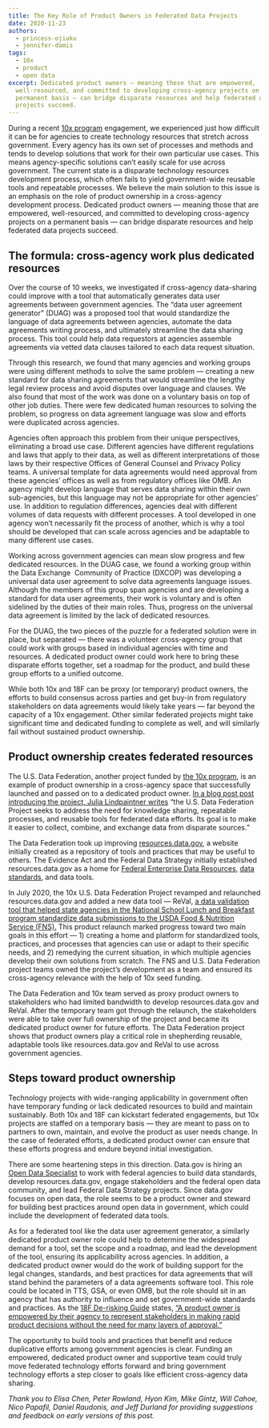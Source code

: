 ```yaml
---
title: The Key Role of Product Owners in Federated Data Projects
date: 2020-11-23
authors:
  - princess-ojiaku
  - jennifer-damis
tags:
  - 10x
  - product
  - open data
excerpt: Dedicated product owners — meaning those that are empowered,
  well-resourced, and committed to developing cross-agency projects on a
  permanent basis — can bridge disparate resources and help federated data
  projects succeed.
---
```

During a recent [10x program](http://10x.gsa.gov) engagement, we experienced just how difficult it can be for agencies to create technology resources that stretch across government. Every agency has its own set of processes and methods and tends to develop solutions that work for their own particular use cases. This means agency-specific solutions can’t easily scale for use across government. The current state is a disparate technology resources development process, which often fails to yield government-wide reusable tools and repeatable processes. We believe the main solution to this issue is an emphasis on the role of product ownership in a cross-agency development process. Dedicated product owners — meaning those that are empowered, well-resourced, and committed to developing cross-agency projects on a permanent basis — can bridge disparate resources and help federated data projects succeed.

## The formula: cross-agency work plus dedicated resources

Over the course of 10 weeks, we investigated if cross-agency data-sharing could improve with a tool that automatically generates data user agreements between government agencies. The “data user agreement generator” (DUAG) was a proposed tool that would standardize the language of data agreements between agencies, automate the data agreements writing process, and ultimately streamline the data sharing process. This tool could help data requestors at agencies assemble agreements via vetted data clauses tailored to each data request situation. 

Through this research, we found that many agencies and working groups were using different methods to solve the same problem — creating a new standard for data sharing agreements that would streamline the lengthy legal review process and avoid disputes over language and clauses. We also found that most of the work was done on a voluntary basis on top of other job duties. There were few dedicated human resources to solving the problem, so progress on data agreement language was slow and efforts were duplicated across agencies. 

Agencies often approach this problem from their unique perspectives, eliminating a broad use case. Different agencies have different regulations and laws that apply to their data, as well as different interpretations of those laws by their respective Offices of General Counsel and Privacy Policy teams. A universal template for data agreements would need approval from these agencies’ offices as well as from regulatory offices like OMB. An agency might develop language that serves data sharing within their own sub-agencies, but this language may not be appropriate for other agencies’ use. In addition to regulation differences, agencies deal with different volumes of data requests with different processes. A tool developed in one agency won’t necessarily fit the process of another, which is why a tool should be developed that can scale across agencies and be adaptable to many different use cases. 

Working across government agencies can mean slow progress and few dedicated resources. In the DUAG case, we found a working group within the Data Exchange  Community of Practice (DXCOP) was developing a universal data user agreement to solve data agreements language issues. Although the members of this group span agencies and are developing a standard for data user agreements, their work is voluntary and is often sidelined by the duties of their main roles. Thus, progress on the universal data agreement is limited by the lack of dedicated resources.

For the DUAG, the two pieces of the puzzle for a federated solution were in place, but separated — there was a volunteer cross-agency group that could work with groups based in individual agencies with time and resources. A dedicated product owner could work here to bring these disparate efforts together, set a roadmap for the product, and build these group efforts to a unified outcome. 

While both 10x and 18F can be proxy (or temporary) product owners, the efforts to build consensus across parties and get buy-in from regulatory stakeholders on data agreements would likely take years — far beyond the capacity of a 10x engagement. Other similar federated projects might take significant time and dedicated funding to complete as well, and will similarly fail without sustained product ownership.

## Product ownership creates federated resources

The U.S. Data Federation, another project funded by [the 10x program](http://10x.gsa.gov), is an example of product ownership in a cross-agency space that successfully launched and passed on to a dedicated product owner. [In a blog post post introducing the project, Julia Lindpaintner writes](https://18f.gsa.gov/2019/03/05/the-us-data-federation/) “the U.S. Data Federation Project seeks to address the need for knowledge sharing, repeatable processes, and reusable tools for federated data efforts. Its goal is to make it easier to collect, combine, and exchange data from disparate sources.”

The Data Federation took up improving [resources.data.gov](https://resources.data.gov/), a website initially created as a repository of tools and practices that may be useful to others. The Evidence Act and the Federal Data Strategy initially established resources.data.gov as a home for [Federal Enterprise Data Resources](https://strategy.data.gov/action-plan/#action-11-develop-a-repository-of-federal-enterprise-data-resources), [data standards](https://strategy.data.gov/action-plan/#action-20-develop-a-data-standards-repository), and data tools. 

In July 2020, the 10x U.S. Data Federation Project revamped and relaunched resources.data.gov and added a new data tool — ReVal, [a data validation tool that helped state agencies in the National School Lunch and Breakfast program standardize data submissions to the USDA Food & Nutrition Service (FNS).](https://18f.gsa.gov/2020/04/23/saving-time-and-improving-data-quality-for-the-national-school-lunch-breakfast-program/) This product relaunch marked progress toward two main goals in this effort — 1) creating a home and platform for standardized tools, practices, and processes that agencies can use or adapt to their specific needs, and 2) remedying the current situation, in which multiple agencies develop their own solutions from scratch. The FNS and U.S. Data Federation project teams owned the project’s development as a team and ensured its cross-agency relevance with the help of 10x seed funding.

The Data Federation and 10x team served as proxy product owners to stakeholders who had limited bandwidth to develop resources.data.gov and ReVal. After the temporary team got through the relaunch, the stakeholders were able to take over full ownership of the project and became its dedicated product owner for future efforts. The Data Federation project shows that product owners play a critical role in shepherding reusable, adaptable tools like resources.data.gov and ReVal to use across government agencies. 

## Steps toward product ownership

Technology projects with wide-ranging applicability in government often have temporary funding or lack dedicated resources to build and maintain sustainably. Both 10x and 18F can kickstart federated engagements, but 10x projects are staffed on a temporary basis — they are meant to pass on to partners to own, maintain, and evolve the product as user needs change. In the case of federated efforts, a dedicated product owner can ensure that these efforts progress and endure beyond initial investigation.

There are some heartening steps in this direction. Data.gov is hiring an [Open Data Specialist](https://join.tts.gsa.gov/join/data.gov-open-data-specialist/) to work with federal agencies to build data standards, develop resources.data.gov, engage stakeholders and the federal open data community, and lead Federal Data Strategy projects. Since data.gov focuses on open data, the role seems to be a product owner and steward for building best practices around open data in government, which could include the development of federated data tools. 

As for a federated tool like the data user agreement generator, a similarly dedicated product owner role could help to determine the widespread demand for a tool, set the scope and a roadmap, and lead the development of the tool, ensuring its applicability across agencies. In addition, a dedicated product owner would do the work of building support for the legal changes, standards, and best practices for data agreements that will stand behind the parameters of a data agreements software tool. This role could be located in TTS, GSA, or even OMB, but the role should sit in an agency that has authority to influence and set government-wide standards and practices. As the [18F De-risking Guide](https://derisking-guide.18f.gov/) states, [“A product owner is empowered by their agency to represent stakeholders in making rapid product decisions without the need for many layers of approval.”](https://derisking-guide.18f.gov/getting-started/basic-principles/#product-ownership)

The opportunity to build tools and practices that benefit and reduce duplicative efforts among government agencies is clear. Funding an empowered, dedicated product owner and supportive team could truly move federated technology efforts forward and bring government technology efforts a step closer to goals like efficient cross-agency data sharing.

*Thank you to Elisa Chen, Peter Rowland, Hyon Kim, Mike Gintz, Will Cahoe, Nico Papafil, Daniel Raudonis, and Jeff Durland for providing suggestions and feedback on early versions of this post.*
